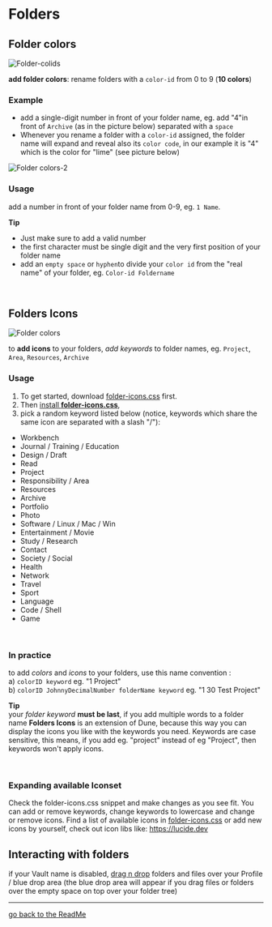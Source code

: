 # Folders

## Folder colors
![Folder-colids](https://github.com/Jopp-gh/Obsidian-Dune84/assets/48620536/620a5eea-ff23-4a8d-89cf-7b157749d956)

**add folder colors**: rename folders with a `color-id` from 0 to 9 (**10 colors**)
<br>

### Example
- add a single-digit number in front of your folder name, eg. add "4"in front of `Archive` (as in the picture below) separated with a `space`
- Whenever you rename a folder with a `color-id` assigned, the folder name will expand and reveal also its `color code`, in our example it is "4" which is the color for "lime" (see picture below)

![Folder colors-2](https://github.com/Jopp-gh/Obsidian-Dune84/assets/48620536/460ec1dd-484e-4787-89f2-9e4bb3f6b09b)

### Usage
add a number in front of your folder name from 0-9,  eg. `1 Name`.

**Tip**
- Just make sure to add a valid number 
- the first character must be single digit and the very first position of your folder name
- add an `empty space` or `hyphen`to divide your `color id` from the "real name" of your folder, eg. `Color-id Foldername`

<br>

## Folders Icons

![Folder colors](https://github.com/Jopp-gh/Obsidian-Dune84/assets/48620536/b3474617-369d-4f66-82c5-e37aa12a9c0b)

to **add icons** to your folders, *add keywords* to folder names, eg. `Project`, `Area`, `Resources`, `Archive`

### Usage
1. To get started, download [folder-icons.css](https://github.com/Jopp-gh/Obsidian-Dune84/blob/main/snippets/folder-icons-v2.css) first.
2. Then [install **folder-icons.css**](https://help.obsidian.md/Extending+Obsidian/CSS+snippets), 
3. pick a random keyword listed below (notice, keywords which share the same icon are separated with a slash "/"): 

- Workbench
- Journal / Training / Education
- Design / Draft
- Read
- Project
- Responsibility / Area
- Resources
- Archive
- Portfolio
- Photo
- Software / Linux / Mac / Win
- Entertainment / Movie
- Study / Research
- Contact
- Society / Social
- Health
- Network
- Travel
- Sport
- Language
- Code / Shell
- Game

<br>

### In practice
to add *colors* and *icons* to your folders, use this name convention : 
<br>
a) `colorID keyword`  eg. "1 Project"
<br>
b) `colorID JohnnyDecimalNumber folderName keyword`  eg. "1 30 Test Project" 

**Tip**
<br>
your *folder keyword* **must be last**, if you add multiple words to a folder name
**Folders Icons** is an extension of Dune, because this way you can display the icons you like with the keywords you need. 
Keywords are case sensitive, this means, if you add eg. "project" instead of eg "Project", then keywords won't apply icons.

<br>

### Expanding available Iconset
Check the folder-icons.css snippet and make changes as you see fit. 
You can add or remove keywords, change keywords to lowercase and change or remove icons. Find a list of available icons in [folder-icons.css](https://github.com/Jopp-gh/Obsidian-Dune84/blob/main/snippets/folder-icons-v2.css) or add new icons by yourself, check out icon libs like: https://lucide.dev


## Interacting with folders

if your Vault name is disabled, [drag n drop](https://github.com/Jopp-gh/Obsidian-Dune84/blob/main/Wiki/Profile.md#drag-n-drop-area) folders and files over your Profile / blue drop area (the blue drop area will appear if you drag files or folders over the empty space on top over your folder tree)

---
[go back to the ReadMe](https://github.com/Jopp-gh/Obsidian-Dune84/tree/main)
